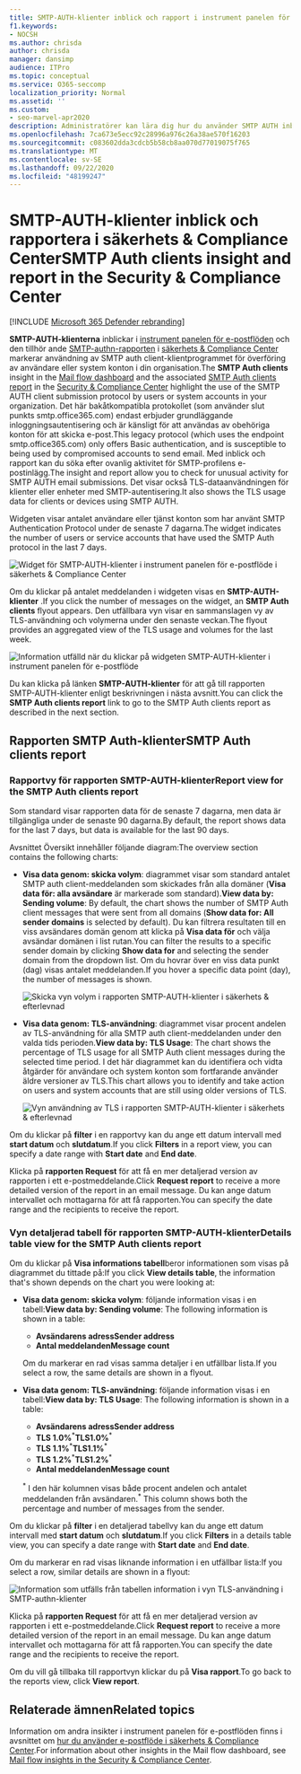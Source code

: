 ```yaml
---
title: SMTP-AUTH-klienter inblick och rapport i instrument panelen för e-postflöde
f1.keywords:
- NOCSH
ms.author: chrisda
author: chrisda
manager: dansimp
audience: ITPro
ms.topic: conceptual
ms.service: O365-seccomp
localization_priority: Normal
ms.assetid: ''
ms.custom:
- seo-marvel-apr2020
description: Administratörer kan lära dig hur du använder SMTP AUTH inblick och rapport i instrument panelen för e-postflöde i säkerhets & Compliance Center för att övervaka e-avsändare i organisationen som använder autentiserad SMTP (SMTP AUTH) för att skicka e-postmeddelanden.
ms.openlocfilehash: 7ca673e5ecc92c28996a976c26a38ae570f16203
ms.sourcegitcommit: c083602dda3cdcb5b58cb8aa070d77019075f765
ms.translationtype: MT
ms.contentlocale: sv-SE
ms.lasthandoff: 09/22/2020
ms.locfileid: "48199247"
---
```

# <a name="smtp-auth-clients-insight-and-report-in-the-security--compliance-center"></a><span data-ttu-id="e9394-103">SMTP-AUTH-klienter inblick och rapportera i säkerhets & Compliance Center</span><span class="sxs-lookup"><span data-stu-id="e9394-103">SMTP Auth clients insight and report in the Security & Compliance Center</span></span>

[!INCLUDE [Microsoft 365 Defender rebranding](../includes/microsoft-defender-for-office.md)]


<span data-ttu-id="e9394-104">**SMTP-AUTH-klienterna** inblickar i [instrument panelen för e-postflöden](mail-flow-insights-v2.md) och den tillhör ande [SMTP-authn-rapporten](#smtp-auth-clients-report) i [säkerhets & Compliance Center](https://protection.office.com) markerar användning av SMTP auth client-klientprogrammet för överföring av användare eller system konton i din organisation.</span><span class="sxs-lookup"><span data-stu-id="e9394-104">The **SMTP Auth clients** insight in the [Mail flow dashboard](mail-flow-insights-v2.md) and the associated [SMTP Auth clients report](#smtp-auth-clients-report) in the [Security & Compliance Center](https://protection.office.com) highlight the use of the SMTP AUTH client submission protocol by users or system accounts in your organization.</span></span> <span data-ttu-id="e9394-105">Det här bakåtkompatibla protokollet (som använder slut punkts smtp.office365.com) endast erbjuder grundläggande inloggningsautentisering och är känsligt för att användas av obehöriga konton för att skicka e-post.</span><span class="sxs-lookup"><span data-stu-id="e9394-105">This legacy protocol (which uses the endpoint smtp.office365.com) only offers Basic authentication, and is susceptible to being used by compromised accounts to send email.</span></span> <span data-ttu-id="e9394-106">Med inblick och rapport kan du söka efter ovanlig aktivitet för SMTP-profilens e-postinlägg.</span><span class="sxs-lookup"><span data-stu-id="e9394-106">The insight and report allow you to check for unusual activity for SMTP AUTH email submissions.</span></span> <span data-ttu-id="e9394-107">Det visar också TLS-dataanvändningen för klienter eller enheter med SMTP-autentisering.</span><span class="sxs-lookup"><span data-stu-id="e9394-107">It also shows the TLS usage data for clients or devices using SMTP AUTH.</span></span>

<span data-ttu-id="e9394-108">Widgeten visar antalet användare eller tjänst konton som har använt SMTP Authentication Protocol under de senaste 7 dagarna.</span><span class="sxs-lookup"><span data-stu-id="e9394-108">The widget indicates the number of users or service accounts that have used the SMTP Auth protocol in the last 7 days.</span></span>

![Widget för SMTP-AUTH-klienter i instrument panelen för e-postflöde i säkerhets & Compliance Center](../../media/mfi-smtp-auth-clients-report-widget.png)

<span data-ttu-id="e9394-110">Om du klickar på antalet meddelanden i widgeten visas en **SMTP-AUTH-klienter** .</span><span class="sxs-lookup"><span data-stu-id="e9394-110">If you click the number of messages on the widget, an **SMTP Auth clients** flyout appears.</span></span> <span data-ttu-id="e9394-111">Den utfällbara vyn visar en sammanslagen vy av TLS-användning och volymerna under den senaste veckan.</span><span class="sxs-lookup"><span data-stu-id="e9394-111">The flyout provides an aggregated view of the TLS usage and volumes for the last week.</span></span>

![Information utfälld när du klickar på widgeten SMTP-AUTH-klienter i instrument panelen för e-postflöde](../../media/mfi-smtp-auth-clients-report-details.png)

<span data-ttu-id="e9394-113">Du kan klicka på länken **SMTP-AUTH-klienter** för att gå till rapporten SMTP-AUTH-klienter enligt beskrivningen i nästa avsnitt.</span><span class="sxs-lookup"><span data-stu-id="e9394-113">You can click the **SMTP Auth clients report** link to go to the SMTP Auth clients report as described in the next section.</span></span>

## <a name="smtp-auth-clients-report"></a><span data-ttu-id="e9394-114">Rapporten SMTP Auth-klienter</span><span class="sxs-lookup"><span data-stu-id="e9394-114">SMTP Auth clients report</span></span>

### <a name="report-view-for-the-smtp-auth-clients-report"></a><span data-ttu-id="e9394-115">Rapportvy för rapporten SMTP-AUTH-klienter</span><span class="sxs-lookup"><span data-stu-id="e9394-115">Report view for the SMTP Auth clients report</span></span>

<span data-ttu-id="e9394-116">Som standard visar rapporten data för de senaste 7 dagarna, men data är tillgängliga under de senaste 90 dagarna.</span><span class="sxs-lookup"><span data-stu-id="e9394-116">By default, the report shows data for the last 7 days, but data is available for the last 90 days.</span></span>

<span data-ttu-id="e9394-117">Avsnittet Översikt innehåller följande diagram:</span><span class="sxs-lookup"><span data-stu-id="e9394-117">The overview section contains the following charts:</span></span>

- <span data-ttu-id="e9394-118">**Visa data genom: skicka volym**: diagrammet visar som standard antalet SMTP auth client-meddelanden som skickades från alla domäner (**Visa data för: alla avsändare** är markerade som standard).</span><span class="sxs-lookup"><span data-stu-id="e9394-118">**View data by: Sending volume**: By default, the chart shows the number of SMTP Auth client messages that were sent from all domains (**Show data for: All sender domains** is selected by default).</span></span> <span data-ttu-id="e9394-119">Du kan filtrera resultaten till en viss avsändares domän genom att klicka på **Visa data för** och välja avsändar domänen i list rutan.</span><span class="sxs-lookup"><span data-stu-id="e9394-119">You can filter the results to a specific sender domain by clicking **Show data for** and selecting the sender domain from the dropdown list.</span></span> <span data-ttu-id="e9394-120">Om du hovrar över en viss data punkt (dag) visas antalet meddelanden.</span><span class="sxs-lookup"><span data-stu-id="e9394-120">If you hover a specific data point (day), the number of messages is shown.</span></span>

  ![Skicka vyn volym i rapporten SMTP-AUTH-klienter i säkerhets & efterlevnad](../../media/mfi-smtp-auth-clients-report-sending-volume-view.png)

- <span data-ttu-id="e9394-122">**Visa data genom: TLS-användning**: diagrammet visar procent andelen av TLS-användning för alla SMTP auth client-meddelanden under den valda tids perioden.</span><span class="sxs-lookup"><span data-stu-id="e9394-122">**View data by: TLS Usage**: The chart shows the percentage of TLS usage for all SMTP Auth client messages during the selected time period.</span></span> <span data-ttu-id="e9394-123">I det här diagrammet kan du identifiera och vidta åtgärder för användare och system konton som fortfarande använder äldre versioner av TLS.</span><span class="sxs-lookup"><span data-stu-id="e9394-123">This chart allows you to identify and take action on users and system accounts that are still using older versions of TLS.</span></span>

  ![Vyn användning av TLS i rapporten SMTP-AUTH-klienter i säkerhets & efterlevnad](../../media/mfi-smtp-auth-clients-report-tls-usage-view.png)

<span data-ttu-id="e9394-125">Om du klickar på **filter** i en rapportvy kan du ange ett datum intervall med **start datum** och **slutdatum**.</span><span class="sxs-lookup"><span data-stu-id="e9394-125">If you click **Filters** in a report view, you can specify a date range with **Start date** and **End date**.</span></span>

<span data-ttu-id="e9394-126">Klicka på **rapporten Request** för att få en mer detaljerad version av rapporten i ett e-postmeddelande.</span><span class="sxs-lookup"><span data-stu-id="e9394-126">Click **Request report** to receive a more detailed version of the report in an email message.</span></span> <span data-ttu-id="e9394-127">Du kan ange datum intervallet och mottagarna för att få rapporten.</span><span class="sxs-lookup"><span data-stu-id="e9394-127">You can specify the date range and the recipients to receive the report.</span></span>

### <a name="details-table-view-for-the-smtp-auth-clients-report"></a><span data-ttu-id="e9394-128">Vyn detaljerad tabell för rapporten SMTP-AUTH-klienter</span><span class="sxs-lookup"><span data-stu-id="e9394-128">Details table view for the SMTP Auth clients report</span></span>

<span data-ttu-id="e9394-129">Om du klickar på **Visa informations tabell**beror informationen som visas på diagrammet du tittade på:</span><span class="sxs-lookup"><span data-stu-id="e9394-129">If you click **View details table**, the information that's shown depends on the chart you were looking at:</span></span>

- <span data-ttu-id="e9394-130">**Visa data genom: skicka volym**: följande information visas i en tabell:</span><span class="sxs-lookup"><span data-stu-id="e9394-130">**View data by: Sending volume**: The following information is shown in a table:</span></span>

  - <span data-ttu-id="e9394-131">**Avsändarens adress**</span><span class="sxs-lookup"><span data-stu-id="e9394-131">**Sender address**</span></span>
  - <span data-ttu-id="e9394-132">**Antal meddelanden**</span><span class="sxs-lookup"><span data-stu-id="e9394-132">**Message count**</span></span>

  <span data-ttu-id="e9394-133">Om du markerar en rad visas samma detaljer i en utfällbar lista.</span><span class="sxs-lookup"><span data-stu-id="e9394-133">If you select a row, the same details are shown in a flyout.</span></span>

- <span data-ttu-id="e9394-134">**Visa data genom: TLS-användning**: följande information visas i en tabell:</span><span class="sxs-lookup"><span data-stu-id="e9394-134">**View data by: TLS Usage**: The following information is shown in a table:</span></span>

  - <span data-ttu-id="e9394-135">**Avsändarens adress**</span><span class="sxs-lookup"><span data-stu-id="e9394-135">**Sender address**</span></span>
  - <span data-ttu-id="e9394-136">**TLS 1.0%**<sup>\*</sup></span><span class="sxs-lookup"><span data-stu-id="e9394-136">**TLS1.0%**<sup>\*</sup></span></span>
  - <span data-ttu-id="e9394-137">**TLS 1.1%**<sup>\*</sup></span><span class="sxs-lookup"><span data-stu-id="e9394-137">**TLS1.1%**<sup>\*</sup></span></span>
  - <span data-ttu-id="e9394-138">**TLS 1.2%**<sup>\*</sup></span><span class="sxs-lookup"><span data-stu-id="e9394-138">**TLS1.2%**<sup>\*</sup></span></span>
  - <span data-ttu-id="e9394-139">**Antal meddelanden**</span><span class="sxs-lookup"><span data-stu-id="e9394-139">**Message count**</span></span>

  <span data-ttu-id="e9394-140"><sup>\*</sup> I den här kolumnen visas både procent andelen och antalet meddelanden från avsändaren.</span><span class="sxs-lookup"><span data-stu-id="e9394-140"><sup>\*</sup> This column shows both the percentage and number of messages from the sender.</span></span>

<span data-ttu-id="e9394-141">Om du klickar på **filter** i en detaljerad tabellvy kan du ange ett datum intervall med **start datum** och **slutdatum**.</span><span class="sxs-lookup"><span data-stu-id="e9394-141">If you click **Filters** in a details table view, you can specify a date range with **Start date** and **End date**.</span></span>

<span data-ttu-id="e9394-142">Om du markerar en rad visas liknande information i en utfällbar lista:</span><span class="sxs-lookup"><span data-stu-id="e9394-142">If you select a row, similar details are shown in a flyout:</span></span>

![Information som utfälls från tabellen information i vyn TLS-användning i SMTP-authn-klienter](../../media/mfi-smtp-auth-clients-report-tls-usage-view-view-details-table-details.png)

<span data-ttu-id="e9394-144">Klicka på **rapporten Request** för att få en mer detaljerad version av rapporten i ett e-postmeddelande.</span><span class="sxs-lookup"><span data-stu-id="e9394-144">Click **Request report** to receive a more detailed version of the report in an email message.</span></span> <span data-ttu-id="e9394-145">Du kan ange datum intervallet och mottagarna för att få rapporten.</span><span class="sxs-lookup"><span data-stu-id="e9394-145">You can specify the date range and the recipients to receive the report.</span></span>

<span data-ttu-id="e9394-146">Om du vill gå tillbaka till rapportvyn klickar du på **Visa rapport**.</span><span class="sxs-lookup"><span data-stu-id="e9394-146">To go back to the reports view, click **View report**.</span></span>

## <a name="related-topics"></a><span data-ttu-id="e9394-147">Relaterade ämnen</span><span class="sxs-lookup"><span data-stu-id="e9394-147">Related topics</span></span>

<span data-ttu-id="e9394-148">Information om andra insikter i instrument panelen för e-postflöden finns i avsnittet om [hur du använder e-postflöde i säkerhets & Compliance Center](mail-flow-insights-v2.md).</span><span class="sxs-lookup"><span data-stu-id="e9394-148">For information about other insights in the Mail flow dashboard, see [Mail flow insights in the Security & Compliance Center](mail-flow-insights-v2.md).</span></span>
